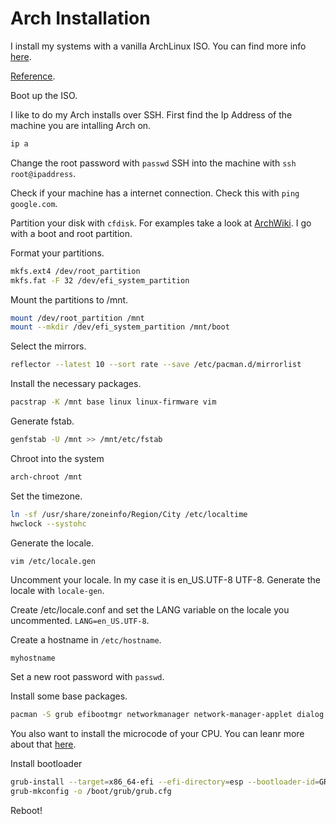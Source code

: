 # Arch Installation

I install my systems with a vanilla ArchLinux ISO. You can find more info [here](https://archlinux.org/).

[Reference](https://wiki.archlinux.org/title/Installation_guide).

Boot up the ISO.

I like to do my Arch installs over SSH. First find the Ip Address of the machine you are intalling Arch on.

```bash
ip a
```

Change the root password with `passwd`
SSH into the machine with `ssh root@ipaddress`.

Check if your machine has a internet connection. Check this with `ping google.com`.

Partition your disk with `cfdisk`. For examples take a look at [ArchWiki](https://wiki.archlinux.org/title/Partitioning#Example_layouts).
I go with a boot and root partition.

Format your partitions.

```bash
mkfs.ext4 /dev/root_partition
mkfs.fat -F 32 /dev/efi_system_partition
```

Mount the partitions to /mnt.

```bash
mount /dev/root_partition /mnt
mount --mkdir /dev/efi_system_partition /mnt/boot
```

Select the mirrors.

```bash
reflector --latest 10 --sort rate --save /etc/pacman.d/mirrorlist
```

Install the necessary packages.

```bash
pacstrap -K /mnt base linux linux-firmware vim
```

Generate fstab.

```bash
genfstab -U /mnt >> /mnt/etc/fstab
```

Chroot into the system

```bash
arch-chroot /mnt
```

Set the timezone.

```bash
ln -sf /usr/share/zoneinfo/Region/City /etc/localtime
hwclock --systohc
```

Generate the locale.

```bash
vim /etc/locale.gen
```

Uncomment your locale. In my case it is en_US.UTF-8 UTF-8.
Generate the locale with `locale-gen`.

Create /etc/locale.conf and set the LANG variable on the locale you uncommented.
`LANG=en_US.UTF-8`.

Create a hostname in `/etc/hostname`.

`myhostname`

Set a new root password with `passwd`.

Install some base packages.

```bash
pacman -S grub efibootmgr networkmanager network-manager-applet dialog wpa_supplicant mtools dosfstools base-devel linux-headers bluez bluez-utils cups xdg-utils xdg-user-dirs pulseaudio alsa-utils
```

You also want to install the microcode of your CPU. You can leanr more about that [here](https://wiki.archlinux.org/title/Microcode).

Install bootloader

```bash
grub-install --target=x86_64-efi --efi-directory=esp --bootloader-id=GRUB
grub-mkconfig -o /boot/grub/grub.cfg
```

Reboot!
